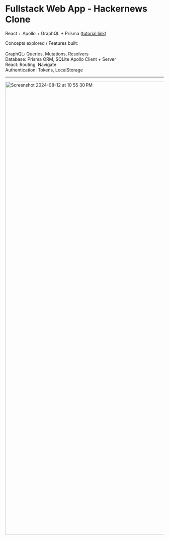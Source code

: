 # Fullstack Web App - Hackernews Clone
React + Apollo + GraphQL + Prisma ([tutorial link](https://www.howtographql.com/react-apollo/1-getting-started/))

Concepts explored / Features built: <br><br>
GraphQL: Queries, Mutations, Resolvers<br>
Database: Prisma ORM, SQLite
Apollo Client + Server<br>
React: Routing, Navigate<br>
Authentication: Tokens, LocalStorage<br>

-----

<img width="1440" alt="Screenshot 2024-08-12 at 10 55 30 PM" src="https://github.com/user-attachments/assets/891ff6c2-4544-48bb-a67a-3e9be865e650">


